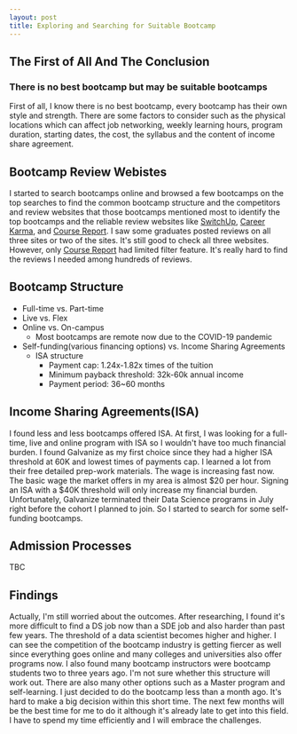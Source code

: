 ```yaml
---
layout: post
title: Exploring and Searching for Suitable Bootcamp
---
```


## The First of All And The Conclusion
### There is no best bootcamp but may be suitable bootcamps
First of all, I know there is no best bootcamp, every bootcamp has their own style and strength. There are some factors to consider such as the physical locations which can affect job networking, weekly learning hours, program duration, starting dates, the cost, the syllabus and the content of income share agreement.

## Bootcamp Review Webistes
I started to search bootcamps online and browsed a few bootcamps on the top searches to find the common bootcamp structure and the competitors and review websites that those bootcamps mentioned most to identify the top bootcamps and the reliable review websites like [SwitchUp], [Career Karma], and [Course Report]. I saw some graduates posted reviews on all three sites or two of the sites. It's still good to check all three websites. However, only [Course Report] had limited filter feature. It's really hard to find the reviews I needed among hundreds of reviews.

## Bootcamp Structure
* Full-time vs. Part-time
* Live vs. Flex
* Online vs. On-campus
    * Most bootcamps are remote now due to the COVID-19 pandemic
* Self-funding(various financing options) vs. Income Sharing Agreements 
    * ISA structure
        * Payment cap: 1.24x-1.82x times of the tuition
        * Minimum payback threshold: 32k-60k annual income
        * Payment period: 36~60 months 

## Income Sharing Agreements(ISA)
I found less and less bootcamps offered ISA. At first, I was looking for a full-time, live and online program with ISA so I wouldn't have too much financial burden. I found Galvanize as my first choice since they had a higher ISA threshold at 60K and lowest times of payments cap. I learned a lot from their free detailed prep-work materials. The wage is increasing fast now. The basic wage the market offers in my area is almost $20 per hour. Signing an ISA with a $40K threshold will only increase my financial burden. Unfortunately, Galvanize terminated their Data Science programs in July right before the cohort I planned to join. So I started to search for some self-funding bootcamps. 

## Admission Processes
TBC

## Findings
Actually, I'm still worried about the outcomes. After researching, I found it's more difficult to find a DS job now than a SDE job and also harder than past few years. The threshold of a data scientist becomes higher and higher. I can see the competition of the bootcamp industry is getting fiercer as well since everything goes online and many colleges and universities also offer programs now.  I also found many bootcamp instructors were bootcamp students two to three years ago. I'm not sure whether this structure will work out. There are also many other options such as a Master program and self-learning. I just decided to do the bootcamp less than a month ago. It's hard to make a big decision within this short time. The next few months will be the best time for me to do it although it's already late to get into this field. I have to spend my time efficiently and I will embrace the challenges. 

[Career Karma]: https://careerkarma.com/
[Course Report]: https://www.coursereport.com/
[Switchup]: https://www.switchup.org/